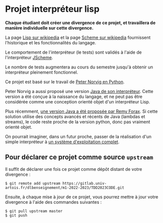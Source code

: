 # Projet interpréteur lisp

**Chaque étudiant doit créer une divergence de ce projet, et travaillera de manière individuelle sur cette divergence.**

La page [Lisp sur wikipedia](https://en.wikipedia.org/wiki/Lisp_%28programming_language%29) et la page [Scheme sur wikipedia](https://en.wikipedia.org/wiki/Scheme_%28programming_language%29) fournissent l'historique et les fonctionnalités du langage.

Le comportement de l'interpréteur (le tests) sont validés à l'aide de l'interpréteur [JScheme](http://jscheme.sourceforge.net/jscheme/main.html).

Le nombre de tests augmentera au cours du semestre jusqu'à obtenir un interpréteur pleinement fonctionnel.

Ce projet est basé sur le travail de [Peter Norvig en Python](http://norvig.com/lispy.html).

Peter Norvig a aussi proposé une version [Java de son interpréteur](http://norvig.com/jscheme.html). Cette version a été conçue à la naissance du langage, et ne peut pas être considérée comme une conception orienté objet d'un interpréteur Lisp.

Plus récemment, [une version Java a été proposée par Remy Forax](https://forax.github.io/2014-06-01-e733e6af6114eff55149-lispy_in_java.html). 
Si cette solution utilise des concepts avancés et récents de Java (lambdas et streams), le code reste proche de la version python, donc pas vraiment orienté objet.

On pourrait imaginer, dans un futur proche, passer de la réalisation d'un simple interpréteur à [un système d'exploitation complet](http://metamodular.com/lispos.pdf).

## Pour déclarer ce projet comme source `upstream`

Il suffit de déclarer une fois ce projet comme dépôt distant de votre divergence :

```
$ git remote add upstream https://gitlab.univ-artois.fr/dlbenseignement/m1-2022-2023/TDD2023CODE.git
```

Ensuite, à chaque mise à jour de ce projet, vous pourrez mettre à jour votre divergence
à l'aide des commandes suivantes :

```
$ git pull upstream master
$ git push
```


